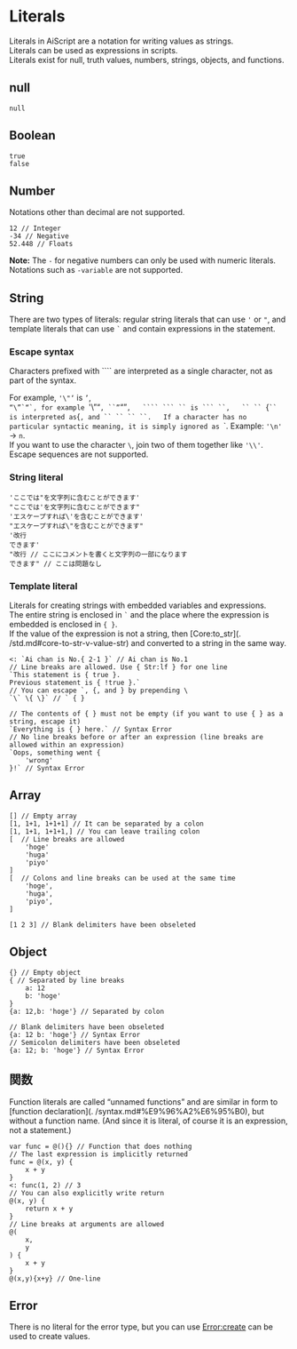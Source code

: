 # Literals
Literals in AiScript are a notation for writing values as strings.  
Literals can be used as expressions in scripts.  
Literals exist for null, truth values, numbers, strings, objects, and functions.  

## null
```aiscript
null
```

## Boolean
```aiscript
true
false
```

## Number
Notations other than decimal are not supported.

```aiscript
12 // Integer
-34 // Negative
52.448 // Floats
```
**Note:** The `-` for negative numbers can only be used with numeric literals. Notations such as `-variable` are not supported.

## String
There are two types of literals: regular string literals that can use `'` or `"`, and template literals that can use `` ` `` and contain expressions in the statement.

### Escape syntax
Characters prefixed with ```` are interpreted as a single character, not as part of the syntax.

For example, `'\"‘` is `’`,  
``“\”`“`, for example ``'\”“`, ``”`“”`,  
```` ``` `` is ``` ``,  
`` `` `\{` `` is interpreted as `{`, and `` `` `` ``.  
If a character has no particular syntactic meaning, it is simply ignored as `\`. Example: `'\n'` → `n`.  
If you want to use the character `\`, join two of them together like `'\\'`.  
Escape sequences are not supported.  

### String literal
```aiscript
'ここでは"を文字列に含むことができます'
"ここでは'を文字列に含むことができます"
'エスケープすれば\'を含むことができます'
"エスケープすれば\"を含むことができます"
'改行
できます'
"改行 // ここにコメントを書くと文字列の一部になります
できます" // ここは問題なし
```

### Template literal
Literals for creating strings with embedded variables and expressions.  
The entire string is enclosed in `` ` `` and the place where the expression is embedded is enclosed in `{ }`.  
If the value of the expression is not a string, then [Core:to_str](. /std.md#core-to-str-v-value-str) and converted to a string in the same way.  
```aiscript
<: `Ai chan is No.{ 2-1 }` // Ai chan is No.1
// Line breaks are allowed. Use { Str:lf } for one line
`This statement is { true }.
Previous statement is { !true }.`
// You can escape `, {, and } by prepending \
`\` \{ \}` // ` { }
```
```aiscript
// The contents of { } must not be empty (if you want to use { } as a string, escape it)
`Everything is { } here.` // Syntax Error
// No line breaks before or after an expression (line breaks are allowed within an expression)
`Oops, something went {
	'wrong'
}!` // Syntax Error
```

## Array
```aiscript
[] // Empty array
[1, 1+1, 1+1+1] // It can be separated by a colon
[1, 1+1, 1+1+1,] // You can leave trailing colon
[  // Line breaks are allowed
	'hoge'
	'huga'
	'piyo'
]
[  // Colons and line breaks can be used at the same time
	'hoge',
	'huga',
	'piyo',
]
```
```aiscript
[1 2 3] // Blank delimiters have been obseleted
```

## Object
```aiscript
{} // Empty object
{ // Separated by line breaks
	a: 12
	b: 'hoge'
}
{a: 12,b: 'hoge'} // Separated by colon
```
```aiscript
// Blank delimiters have been obseleted
{a: 12 b: 'hoge'} // Syntax Error
// Semicolon delimiters have been obseleted
{a: 12; b: 'hoge'} // Syntax Error
```

## 関数
Function literals are called “unnamed functions” and are similar in form to [function declaration](. /syntax.md#%E9%96%A2%E6%95%B0), but without a function name. (And since it is literal, of course it is an expression, not a statement.)  

```aiscript
var func = @(){} // Function that does nothing
// The last expression is implicitly returned
func = @(x, y) {
	x + y
}
<: func(1, 2) // 3
// You can also explicitly write return
@(x, y) {
	return x + y
}
// Line breaks at arguments are allowed
@(
	x,
	y
) {
	x + y
}
@(x,y){x+y} // One-line
```

## Error
There is no literal for the error type, but you can use [Error:create](./std.md) can be used to create values.
